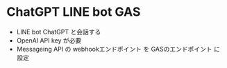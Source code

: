 # ChatGPT LINE bot GAS
- LINE bot ChatGPT と会話する
- OpenAI API key が必要
- Messageing API の webhookエンドポイント を GASのエンドポイント に設定

